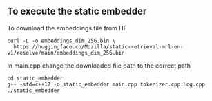 ## To execute the static embedder
To download the embeddings file from HF
```
curl -L -o embeddings_dim_256.bin \
  https://huggingface.co/Mozilla/static-retrieval-mrl-en-v1/resolve/main/embeddings_dim_256.bin
```

In main.cpp change the downloaded file path to the correct path

```
cd static_embedder
g++ -std=c++17 -o static_embedder main.cpp tokenizer.cpp Log.cpp
./static_embedder
```